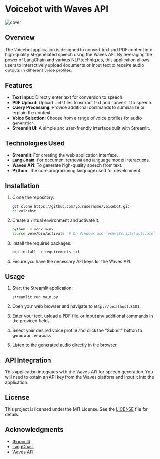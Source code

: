 # Voicebot with Waves API
![cover]()
## Overview

The Voicebot application is designed to convert text and PDF content into high-quality AI-generated speech using the Waves API. By leveraging the power of LangChain and various NLP techniques, this application allows users to interactively upload documents or input text to receive audio outputs in different voice profiles.

## Features

- **Text Input**: Directly enter text for conversion to speech.
- **PDF Upload**: Upload `.pdf` files to extract text and convert it to speech.
- **Query Processing**: Provide additional commands to summarize or explain the content.
- **Voice Selection**: Choose from a range of voice profiles for audio generation.
- **Streamlit UI**: A simple and user-friendly interface built with Streamlit.

## Technologies Used

- **Streamlit**: For creating the web application interface.
- **LangChain**: For document retrieval and language model interactions.
- **Waves API**: To generate high-quality speech from text.
- **Python**: The core programming language used for development.

## Installation

1. Clone the repository:
   ```bash
   git clone https://github.com/yourusername/voicebot.git
   cd voicebot
   ```

2. Create a virtual environment and activate it:
   ```bash
   python -m venv venv
   source venv/bin/activate  # On Windows use `venv\Scripts\activate`
   ```

3. Install the required packages:
   ```bash
   pip install -r requirements.txt
   ```

4. Ensure you have the necessary API keys for the Waves API.

## Usage

1. Start the Streamlit application:
   ```bash
   streamlit run main.py
   ```

2. Open your web browser and navigate to `http://localhost:8501`.

3. Enter your text, upload a PDF file, or input any additional commands in the provided fields.

4. Select your desired voice profile and click the "Submit" button to generate the audio.

5. Listen to the generated audio directly in the browser.

## API Integration

This application integrates with the Waves API for speech generation. You will need to obtain an API key from the Waves platform and input it into the application. 


## License

This project is licensed under the MIT License. See the [LICENSE](LICENSE) file for details.

## Acknowledgments

- [Streamlit](https://streamlit.io/)
- [LangChain](https://langchain.com/)
- [Waves API](https://waves-api.smallest.ai/)
